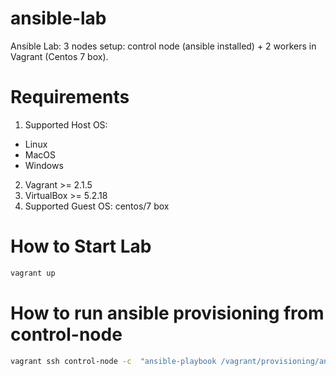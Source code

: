 # ansible-lab
Ansible Lab: 3 nodes setup: control node (ansible installed) + 2 workers in Vagrant (Centos 7 box).

# Requirements

1. Supported Host OS:
  - Linux
  - MacOS
  - Windows
2. Vagrant >= 2.1.5
3. VirtualBox >= 5.2.18
4. Supported Guest OS: centos/7 box

# How to Start Lab

```bash
vagrant up
```

# How to run ansible provisioning from control-node

```bash
vagrant ssh control-node -c  "ansible-playbook /vagrant/provisioning/ansible/playbook.yml"
```
